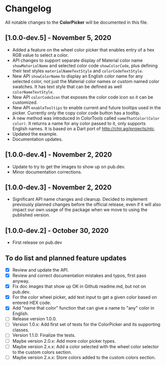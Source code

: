 # Changelog

All notable changes to the **ColorPicker** will be documented in this file.

## [1.0.0-dev.5] - November 5, 2020

* Added a feature on the wheel color picker that enables entry of a hex RGB value to select a color.
* API changes to support separate display of Material color name `showMaterialName` and selected color code `showColorCode`, plus defining their text styles `materialNameTextStyle` and `colorCodeTextStyle`.
* New API `showColorName` to display an English color name for any selected color, not just the Material color names or custom named color swatches. It has text style that can be defined as well `colorNameTextStyle`.
* New API `colorCodeIcon` that exposes the color code icon so it can be customized.
* New API `enableTooltips` to enable current and future tooltips used in the picker. Currently only the copy color code button has a tooltip.
* A new method was introduced in ColorTools called `nameThatColor(Color color)`. It returns a name for any color passed to it, only supports English names. It is based on a Dart port of http://chir.ag/projects/ntc.
* Updated the example.
* Documentation updates.

## [1.0.0-dev.4] - November 2, 2020

* Update to try to get the images to show up on pub.dev.
* Minor documentation corrections.

## [1.0.0-dev.3] - November 2, 2020

* Significant API name changes and cleanup. Decided to implement previously planned changes before the official release, even if it will also impact our own usage of the package when we move to using the published version.

## [1.0.0-dev.2] - October 30, 2020

* First release on pub.dev

## To do list and planned feature updates

- [x] Review and update the API.
- [x] Review and correct documentation mistakes and typos, first pass anyway.
- [x] Fix doc images that show up OK in Github readme.md, but not on pub.dev.
- [x] For the color wheel picker, add text input to get a given color based on entered HEX code.
- [x] Add "name that color" function that can give a name to "any" color in English.
- [ ] Release version 1.0.0.
- [ ] Version 1.0.x: Add first set of tests for the ColorPicker and its supporting classes.
- [ ] Version 1.1.0: Finalize the tests.
- [ ] Maybe version 2.0.x: Add more color picker types.
- [ ] Maybe version 2.x.x: Add a color selected with the wheel color selector to the custom colors section.
- [ ] Maybe version 2.x.x: Store colors added to the custom colors section.

